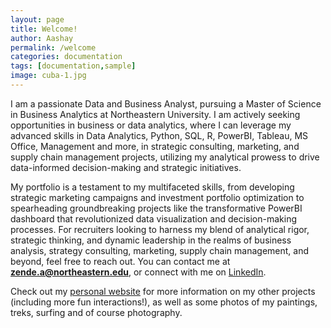 ```yaml
---
layout: page
title: Welcome!
author: Aashay
permalink: /welcome
categories: documentation
tags: [documentation,sample]
image: cuba-1.jpg
---
```

I am a passionate Data and Business Analyst, pursuing a Master of Science in Business Analytics at Northeastern University. I am actively seeking opportunities in business or data analytics, where I can leverage my advanced skills in Data Analytics, Python, SQL, R, PowerBI, Tableau, MS Office, Management and more, in strategic consulting, marketing, and supply chain management projects, utilizing my analytical prowess to drive data-informed decision-making and strategic initiatives.

My portfolio is a testament to my multifaceted skills, from developing strategic marketing campaigns and investment portfolio optimization to spearheading groundbreaking projects like the transformative PowerBI dashboard that revolutionized data visualization and decision-making processes. For recruiters looking to harness my blend of analytical rigor, strategic thinking, and dynamic leadership in the realms of business analysis, strategy consulting, marketing, supply chain management, and beyond, feel free to reach out. You can contact me at **zende.a@northeastern.edu**, or connect with me on [LinkedIn](https://www.linkedin.com/in/aashay-zende-3018209b/).

Check out my [personal website](https://ash247.streamlit.app/) for more information on my other projects (including more fun interactions!), as well as some photos of my paintings, treks, surfing and of course photography.
